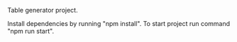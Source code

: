 Table generator project.

Install dependencies by running "npm install".
To start project run command "npm run start".